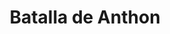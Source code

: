 ﻿---
title: "Batalla de Anthon"
permalink: periodes_701.html
layout: periode
dataInici: 1430-06-11
sidebar: periodes
pares:
  - 252:
    title: "Guerra de los Cien Años"
    dataInici: "(1337-01-01)"
    dataFi: "(1453-10-17)"

fills:
jocsPrincipals:
  - title: "La Bataille d'Anthon, 11 juin 1430"
    bggId: 31663
    dataInici: 
    dataFi: 

jocsEscenaris:
jocsEpoca:
jocsEpocaEscenaris:
---
